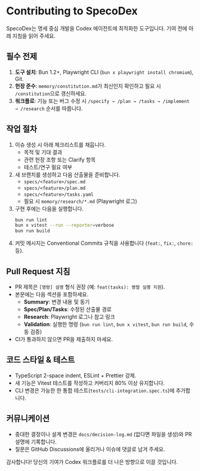# Contributing to SpecoDex

SpecoDex는 명세 중심 개발을 Codex 에이전트에 최적화한 도구입니다. 기여 전에 아래 지침을 읽어 주세요.

## 필수 전제
1. **도구 설치**: Bun 1.2+, Playwright CLI (`bun x playwright install chromium`), Git.
2. **헌장 준수**: `memory/constitution.md`가 최신인지 확인하고 필요 시 `/constitution`으로 갱신하세요.
3. **워크플로**: 기능 또는 버그 수정 시 `/specify → /plan → /tasks → /implement → /research` 순서를 따릅니다.

## 작업 절차
1. 이슈 생성 시 아래 체크리스트를 채웁니다.
   - 목적 및 기대 결과
   - 관련 헌장 조항 또는 Clarify 항목
   - 테스트/연구 필요 여부
2. 새 브랜치를 생성하고 다음 산출물을 준비합니다.
   - `specs/<feature>/spec.md`
   - `specs/<feature>/plan.md`
   - `specs/<feature>/tasks.yaml`
   - 필요 시 `memory/research/*.md` (Playwright 로그)
3. 구현 후에는 다음을 실행합니다.
   ```bash
   bun run lint
   bun x vitest --run --reporter=verbose
   bun run build
   ```
4. 커밋 메시지는 Conventional Commits 규칙을 사용합니다 (`feat:`, `fix:`, `chore:` 등).

## Pull Request 지침
- PR 제목은 `[명령] 설명` 형식 권장 (예: `feat(tasks): 병렬 실행 지원`).
- 본문에는 다음 섹션을 포함하세요.
  - **Summary**: 변경 내용 및 동기
  - **Spec/Plan/Tasks**: 수정된 산출물 경로
  - **Research**: Playwright 로그나 참고 링크
  - **Validation**: 실행한 명령 (`bun run lint`, `bun x vitest`, `bun run build`, 수동 검증)
- CI가 통과하지 않으면 PR을 제출하지 마세요.

## 코드 스타일 & 테스트
- TypeScript 2-space indent, ESLint + Prettier 강제.
- 새 기능은 Vitest 테스트를 작성하고 커버리지 80% 이상 유지합니다.
- CLI 변경은 가능한 한 통합 테스트(`tests/cli-integration.spec.ts`)에 추가합니다.

## 커뮤니케이션
- 중대한 결정이나 설계 변경은 `docs/decision-log.md` (없다면 파일을 생성)와 PR 설명에 기록합니다.
- 질문은 GitHub Discussions에 올리거나 이슈에 댓글로 남겨 주세요.

감사합니다! 당신의 기여가 Codex 워크플로를 더 나은 방향으로 이끌 것입니다.
